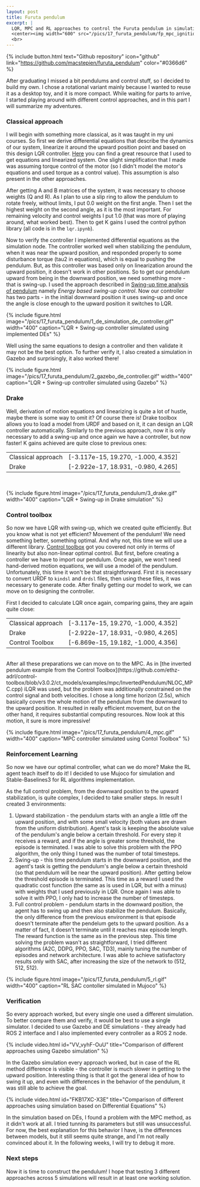 ```yaml
---
layout: post
title: Furuta pendulum
excerpt: |
  LQR, MPC and RL approaches to control the Furuta pendulum in simulation
  <center><img width="600" src="/pics/17_furuta_pendulum/fp_mpc_ignition.gif"></center>
  <br>
---
```


{% include button.html text="Github repository" icon="github" link="https://github.com/macstepien/furuta_pendulum" color="#0366d6" %}

After graduating I missed a bit pendulums and control stuff, so I decided to build my own.
I chose a rotational variant mainly because I wanted to reuse it as a desktop toy, and it is more compact.
While waiting for parts to arrive, I started playing around with different control approaches, and in this part I will summarize my adventures.

### Classical approach

I will begin with something more classical, as it was taught in my uni courses. So first we derive differential equations that describe the dynamics of our system, linearize it around the upward position point and based on this design LQR controller. [Here](https://www.hindawi.com/journals/jcse/2011/528341/) you can find a great resource that I used to get equations and linearized system. One slight simplification that I made was assuming torque control of the motor (so I didn't model the motor's equations and used torque as a control value). This assumption is also present in the other approaches. 

After getting A and B matrices of the system, it was necessary to choose weights (Q and R). As I plan to use a slip ring to allow the pendulum to rotate freely, without limits, I put 0.0 weight on the first angle. Then I set the highest weight on the second angle, as it is the most important. For remaining velocity and control weights I put 1.0 (that was more of playing around, what worked best). Then to get K gains I used the control python library (all code is in the `lqr.ipynb`). 

Now to verify the controller I implemented differential equations as the simulation node. The controller worked well when stabilizing the pendulum, when it was near the upward position, and responded properly to some disturbance torque (tau2 in equations), which is equal to pushing the pendulum. But, as this controller was based only on linearization around the upward position, it doesn't work in other positions. So to get our pendulum upward from being in the downward position, we need something more - that is swing-up. I used the approach described in [Swing-up time analysis of pendulum](http://bulletin.pan.pl/(52-3)153.pdf) namely *Energy based swing-up control*. Now our controller has two parts - in the initial downward position it uses swing-up and once the angle is close enough to the upward position it switches to LQR.

{% include figure.html image="/pics/17_furuta_pendulum/1_de_simulation_de_controller.gif" width="400" caption="LQR + Swing-up controller simulated using implemented DEs" %}

Well using the same equations to design a controller and then validate it may not be the best option. To further verify it, I also created a simulation in Gazebo and surprisingly, it also worked there!

{% include figure.html image="/pics/17_furuta_pendulum/2_gazebo_de_controller.gif" width="400" caption="LQR + Swing-up controller simulated using Gazebo" %}


<!-- A: [ [ 0.00000000e+00  0.00000000e+00  1.00000000e+00  0.00000000e+00]
     [ 0.00000000e+00  0.00000000e+00  0.00000000e+00  1.00000000e+00]
     [ 0.00000000e+00  1.71389430e+00 -2.80773642e-03 -4.40857682e-03]
     [ 0.00000000e+00  2.07426310e+01 -1.57449172e-03 -5.33553802e-02] ]

B: [0.0, 0.0, 28.07736417, 15.7449172 ] -->

<!-- K: [-3.117e-15, 19.270, -1.000, 4.352] -->
### Drake

Well, derivation of motion equations and linearizing is quite a lot of hustle, maybe there is some way to omit it? Of course there is! Drake toolbox allows you to load a model from URDF and based on it, it can design an LQR controller automatically. Similarly to the previous approach, now it is only necessary to add a swing-up and once again we have a controller, but now faster! K gains achieved are quite close to previous ones:

<table>
<tr>
    <td>Classical approach</td>
    <td>[-3.117e-15, 19.270, -1.000, 4.352]</td>
</tr>
<tr>
    <td>Drake</td>
    <td>[-2.922e-17, 18.931, -0.980, 4.265]</td>
</tr>
</table>
<br />

<!-- K: [-2.922e-17, 18.931, -0.980, 4.265] -->


{% include figure.html image="/pics/17_furuta_pendulum/3_drake.gif" width="400" caption="LQR + Swing-up in Drake simulation" %}

### Control toolbox

So now we have LQR with swing-up, which we created quite efficiently. But you know what is not yet efficient? Movement of the pendulum! We need something better, something optimal. And why not, this time we will use a different library. [Control toolbox](https://github.com/ethz-adrl/control-toolbox) got you covered not only in terms of linearity but also non-linear optimal control. But first, before creating a controller we have to import our pendulum. Once again, we won't need hand-derived motion equations, we will use a model of the pendulum. Unfortunately, this time it won't be that straightforward. First it is necessary to convert URDF to `kindsl` and `drdsl` files, then using these files, it was necessary to generate code. After finally getting our model to work, we can move on to designing the controller.

First I decided to calculate LQR once again, comparing gains, they are again quite close:

<table>
<tr>
    <td>Classical approach</td>
    <td>[-3.117e-15, 19.270, -1.000, 4.352]</td>
</tr>
<tr>
    <td>Drake</td>
    <td>[-2.922e-17, 18.931, -0.980, 4.265]</td>
</tr>
<tr>
    <td>Control Toolbox</td>
    <td>[-6.869e-15, 19.182, -1.000, 4.356]</td>
</tr>
</table>

<!-- A: 
      0       0       1       0
      0       0       0       1
      0 1.71443       0       0
      0 20.7497       0       0

B: 
      0
      0
28.0766
15.7445 -->

<!-- K: [-6.869e-15, 19.182, -1.000, 4.356] -->
<br />
After all these preparations we can move on to the MPC. As in [the inverted pendulum example from the Control Toolbox](https://github.com/ethz-adrl/control-toolbox/blob/v3.0.2/ct_models/examples/mpc/InvertedPendulum/NLOC_MPC.cpp) iLQR was used, but the problem was additionally constrained on the control signal and both velocities. I chose a long time horizon (2.5s), which basically covers the whole motion of the pendulum from the downward to the upward position. It resulted in really efficient movement, but on the other hand, it requires substantial computing resources. Now look at this motion, it sure is more impressive!

{% include figure.html image="/pics/17_furuta_pendulum/4_mpc.gif" width="400" caption="MPC controller simulated using Contol Toolbox" %}

### Reinforcement Learning

So now we have our optimal controller, what can we do more? Make the RL agent teach itself to do it! I decided to use Mujoco for simulation and Stable-Baselines3 for RL algorithms implementation. 

As the full control problem, from the downward position to the upward stabilization, is quite complex, I decided to take smaller steps. In result I created 3 environments:
1. Upward stabilization - the pendulum starts with an angle a little off the upward position, and with some small velocity (both values are drawn from the uniform distribution). Agent's task is keeping the absolute value of the pendulum's angle below a certain threshold. For every step it receives a reward, and if the angle is greater some threshold, the episode is terminated. I was able to solve this problem with the PPO algorithm, the only thing I tuned was the number of total timesteps.
2. Swing-up - this time pendulum starts in the downward position, and the agent's task is getting the pendulum's angle below a certain threshold (so that pendulum will be near the upward position). After getting below the threshold episode is terminated. This time as a reward I used the quadratic cost function (the same as is used in LQR, but with a minus) with weights that I used previously in LQR. Once again I was able to solve it with PPO, I only had to increase the number of timesteps.
3. Full control problem - pendulum starts in the downward position, the agent has to swing up and then also stabilize the pendulum. Basically, the only difference from the previous environment is that episode doesn't terminate after the pendelum gets to the upward position. As a matter of fact, it doesn't terminate until it reaches max episode length. The reward function is the same as in the previous step. This time solving the problem wasn't as straightforward, I tried different algorithms (A2C, DDPG, PPO, SAC, TD3), mainly tuning the number of episodes and network architecture. I was able to achieve satisfactory results only with SAC, after increasing the size of the network to (512, 512, 512).

{% include figure.html image="/pics/17_furuta_pendulum/5_rl.gif" width="400" caption="RL SAC contoller simulated in Mujoco" %}

### Verification

So every approach worked, but every single one used a different simulation. To better compare them and verify, it would be best to use a single simulator. I decided to use Gazebo and DE simulations - they already had ROS 2 interface and I also implemented every controller as a ROS 2 node.

{% include video.html id="VV_vyhF-OuU" title="Comparison of different approaches using Gazebo simulation" %}

In the Gazebo simulation every approach worked, but in case of the RL method difference is visible - the controller is much slower in getting to the upward position. Interesting thing is that it got the general idea of how to swing it up, and even with differences in the behavior of the pendulum, it was still able to achieve the goal.

{% include video.html id="FKB17XC-X3E" title="Comparison of different approaches using simulation based on Differential Equations" %}

In the simulation based on DEs, I found a problem with the MPC method, as it didn't work at all. I tried tunning its parameters but still was unsuccessful. For now, the best explanation for this behavior I have, is the differences between models, but it still seems quite strange, and I'm not really convinced about it. In the following weeks, I will try to debug it more.

### Next steps

Now it is time to construct the pendulum! I hope that testing 3 different approaches across 5 simulations will result in at least one working solution.